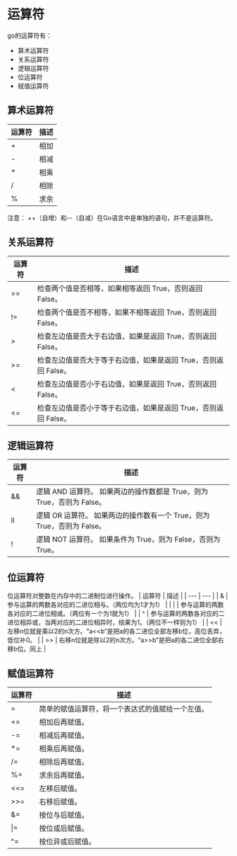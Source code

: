 # 运算符
go的运算符有：
- 算术运算符
- 关系运算符
- 逻辑运算符
- 位运算符
- 赋值运算符

## 算术运算符
| 运算符 | 描述 |
| --- | --- | 
| + | 相加 | 
| - | 相减 |
| * | 相乘 |
| / | 相除 |
| % | 求余 |
注意： ++（自增）和--（自减）在Go语言中是单独的语句，并不是运算符。

## 关系运算符
| 运算符 | 描述 |
 | --- | --- | 
 | == | 检查两个值是否相等，如果相等返回 True，否则返回 False。 | 
 | != | 检查两个值是否不相等，如果不相等返回 True，否则返回 False。 | 
 | > | 检查左边值是否大于右边值，如果是返回 True，否则返回 False。 | 
 | >= | 检查左边值是否大于等于右边值，如果是返回 True，否则返回 False。 | 
 | < | 检查左边值是否小于右边值，如果是返回 True，否则返回 False。 | 
 | <= | 检查左边值是否小于等于右边值，如果是返回 True，否则返回 False。 |

## 逻辑运算符
| 运算符 | 描述 | 
| --- | --- | 
| && | 逻辑 AND 运算符。 如果两边的操作数都是 True，则为 True，否则为 False。 | 
| ll | 逻辑 OR 运算符。 如果两边的操作数有一个 True，则为 True，否则为 False。 | 
| ! | 逻辑 NOT 运算符。 如果条件为 True，则为 False，否则为 True。 |

## 位运算符
位运算符对整数在内存中的二进制位进行操作。
| 运算符 | 描述 | 
| --- | --- | 
| & | 参与运算的两数各对应的二进位相与。（两位均为1才为1） | 
| | | 参与运算的两数各对应的二进位相或。（两位有一个为1就为1） | 
| ^ | 参与运算的两数各对应的二进位相异或，当两对应的二进位相异时，结果为1。（两位不一样则为1） | 
| << | 左移n位就是乘以2的n次方。“a<<b”是把a的各二进位全部左移b位，高位丢弃，低位补0。 | 
| >> | 右移n位就是除以2的n次方。“a>>b”是把a的各二进位全部右移b位。同上 |

## 赋值运算符
| 运算符 | 描述 | 
| --- | --- | 
| = | 简单的赋值运算符，将一个表达式的值赋给一个左值。 | 
| += | 相加后再赋值。 | 
| -= | 相减后再赋值。 | 
| *= | 相乘后再赋值。 | 
| /= | 相除后再赋值。 | 
| %= | 求余后再赋值。 | 
| <<= | 左移后赋值。 | 
| >>= | 右移后赋值。 | 
| &= | 按位与后赋值。 | 
| \|= | 按位或后赋值。 |
| ^= | 按位异或后赋值。 |
